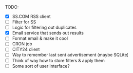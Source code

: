 TODO:

- [x] SS.COM RSS client
- [ ] Filter for SS
- [ ] Logic for filtering out duplicates
- [x] Email service that sends out results
- [ ] Format email & make it cool
- [ ] CRON job
- [ ] CITY24 client
- [ ] Way to remember last sent advertisement (maybe SQLite)
- [ ] Think of way how to store filters & apply them
- [ ] Some sort of user interface?
